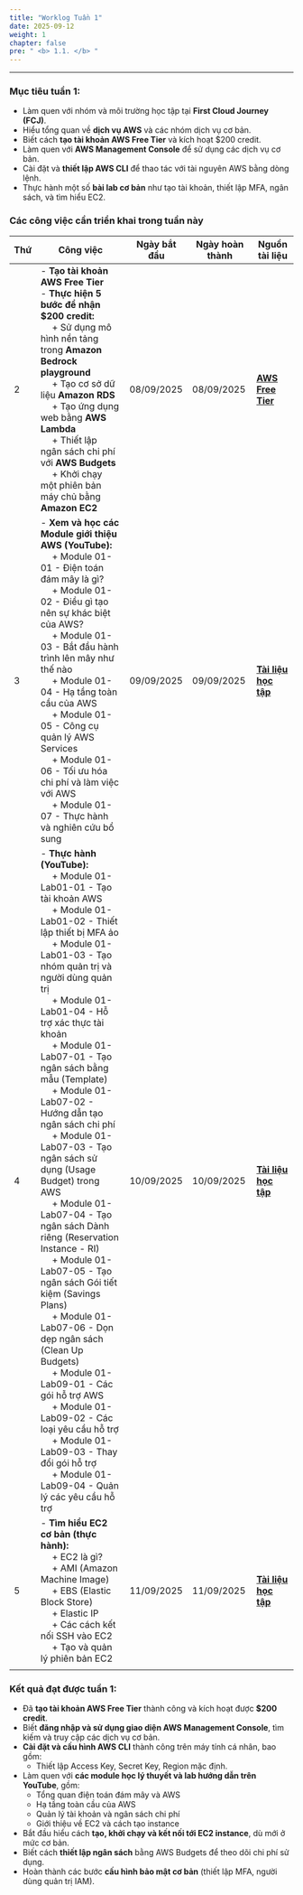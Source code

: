 ```yaml
---
title: "Worklog Tuần 1"
date: 2025-09-12
weight: 1
chapter: false
pre: " <b> 1.1. </b> "
---
```

---

### Mục tiêu tuần 1:

* Làm quen với nhóm và môi trường học tập tại **First Cloud Journey (FCJ)**.  
* Hiểu tổng quan về **dịch vụ AWS** và các nhóm dịch vụ cơ bản.  
* Biết cách **tạo tài khoản AWS Free Tier** và kích hoạt $200 credit.  
* Làm quen với **AWS Management Console** để sử dụng các dịch vụ cơ bản.  
* Cài đặt và **thiết lập AWS CLI** để thao tác với tài nguyên AWS bằng dòng lệnh.  
* Thực hành một số **bài lab cơ bản** như tạo tài khoản, thiết lập MFA, ngân sách, và tìm hiểu EC2.  


### Các công việc cần triển khai trong tuần này

| Thứ | Công việc | Ngày bắt đầu | Ngày hoàn thành | Nguồn tài liệu |
|-----|------------|---------------|-----------------|----------------|
| 2   | - **Tạo tài khoản AWS Free Tier** <br> - **Thực hiện 5 bước để nhận $200 credit:** <br>&emsp; + Sử dụng mô hình nền tảng trong **Amazon Bedrock playground** <br>&emsp; + Tạo cơ sở dữ liệu **Amazon RDS** <br>&emsp; + Tạo ứng dụng web bằng **AWS Lambda** <br>&emsp; + Thiết lập ngân sách chi phí với **AWS Budgets** <br>&emsp; + Khởi chạy một phiên bản máy chủ bằng **Amazon EC2** | 08/09/2025 | 08/09/2025 | **[AWS Free Tier](https://console.aws.amazon.com/console/home)**|
| 3   | - **Xem và học các Module giới thiệu AWS (YouTube):** <br>&emsp; + Module 01-01 - Điện toán đám mây là gì? <br>&emsp; + Module 01-02 - Điều gì tạo nên sự khác biệt của AWS? <br>&emsp; + Module 01-03 - Bắt đầu hành trình lên mây như thế nào <br>&emsp; + Module 01-04 - Hạ tầng toàn cầu của AWS <br>&emsp; + Module 01-05 - Công cụ quản lý AWS Services <br>&emsp; + Module 01-06 - Tối ưu hóa chi phí và làm việc với AWS <br>&emsp; + Module 01-07 - Thực hành và nghiên cứu bổ sung | 09/09/2025 | 09/09/2025 | **[Tài liệu học tập](https://www.youtube.com/watch?v=HxYZAK1coOI&list=PLahN4TLWtox2a3vElknwzU_urND8hLn1i&index=4)**|
| 4   | - **Thực hành (YouTube):** <br>&emsp; + Module 01-Lab01-01 - Tạo tài khoản AWS <br>&emsp; + Module 01-Lab01-02 - Thiết lập thiết bị MFA ảo <br>&emsp; + Module 01-Lab01-03 - Tạo nhóm quản trị và người dùng quản trị <br>&emsp; + Module 01-Lab01-04 - Hỗ trợ xác thực tài khoản <br>&emsp; + Module 01-Lab07-01 - Tạo ngân sách bằng mẫu (Template) <br>&emsp; + Module 01-Lab07-02 - Hướng dẫn tạo ngân sách chi phí <br>&emsp; + Module 01-Lab07-03 - Tạo ngân sách sử dụng (Usage Budget) trong AWS <br>&emsp; + Module 01-Lab07-04 - Tạo ngân sách Dành riêng (Reservation Instance - RI) <br>&emsp; + Module 01-Lab07-05 - Tạo ngân sách Gói tiết kiệm (Savings Plans) <br>&emsp; + Module 01-Lab07-06 - Dọn dẹp ngân sách (Clean Up Budgets) <br>&emsp; + Module 01-Lab09-01 - Các gói hỗ trợ AWS <br>&emsp; + Module 01-Lab09-02 - Các loại yêu cầu hỗ trợ <br>&emsp; + Module 01-Lab09-03 - Thay đổi gói hỗ trợ <br>&emsp; + Module 01-Lab09-04 - Quản lý các yêu cầu hỗ trợ | 10/09/2025 | 10/09/2025 | **[Tài liệu học tập](https://www.youtube.com/watch?v=HxYZAK1coOI&list=PLahN4TLWtox2a3vElknwzU_urND8hLn1i&index=4)**|
| 5   | - **Tìm hiểu EC2 cơ bản (thực hành):** <br>&emsp; + EC2 là gì? <br>&emsp; + AMI (Amazon Machine Image) <br>&emsp; + EBS (Elastic Block Store) <br>&emsp; + Elastic IP <br>&emsp; + Các cách kết nối SSH vào EC2 <br>&emsp; + Tạo và quản lý phiên bản EC2 | 11/09/2025 | 11/09/2025 | **[Tài liệu học tập](https://000004.awsstudygroup.com/vi/)**|
         |
                   



### Kết quả đạt được tuần 1:

* Đã **tạo tài khoản AWS Free Tier** thành công và kích hoạt được **$200 credit**.  
* Biết **đăng nhập và sử dụng giao diện AWS Management Console**, tìm kiếm và truy cập các dịch vụ cơ bản.  
* **Cài đặt và cấu hình AWS CLI** thành công trên máy tính cá nhân, bao gồm:
  * Thiết lập Access Key, Secret Key, Region mặc định.
* Làm quen với **các module học lý thuyết và lab hướng dẫn trên YouTube**, gồm:
  * Tổng quan điện toán đám mây và AWS
  * Hạ tầng toàn cầu của AWS
  * Quản lý tài khoản và ngân sách chi phí
  * Giới thiệu về EC2 và cách tạo instance
* Bắt đầu hiểu cách **tạo, khởi chạy và kết nối tới EC2 instance**, dù mới ở mức cơ bản.
* Biết cách **thiết lập ngân sách** bằng AWS Budgets để theo dõi chi phí sử dụng.  
* Hoàn thành các bước **cấu hình bảo mật cơ bản** (thiết lập MFA, người dùng quản trị IAM).